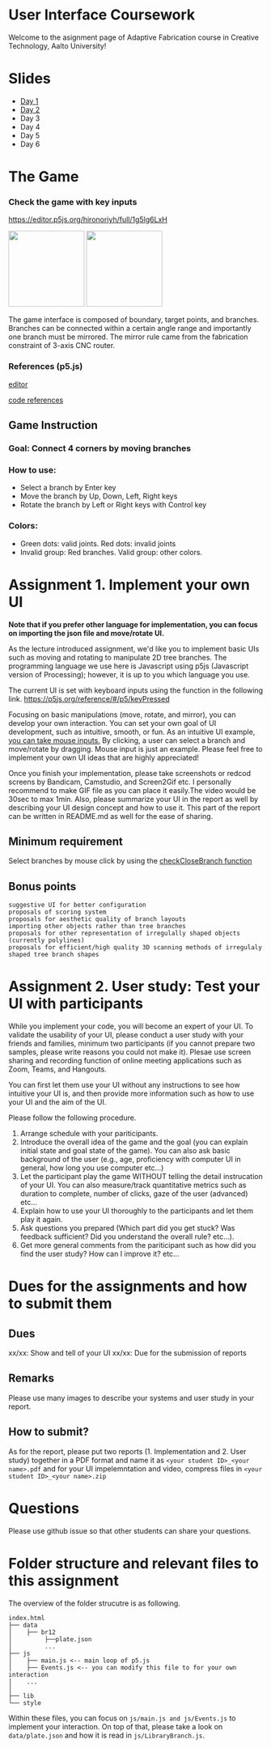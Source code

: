 User Interface Coursework
============================
Welcome to the asignment page of Adaptive Fabrication course in Creative Technology, Aalto University!

# Slides

- [Day 1](https://docs.google.com/presentation/d/19ns-2sw0jdZrEGr_eA_kb3jLQbgg-_aB77MyqtbldgY/edit#slide=id.p1)
- [Day 2](https://docs.google.com/presentation/d/1zr4PkWpdsLG9179MT4UPAmXZCBLImd4OEzR4bHTkVBU/edit#slide=id.p1)
- Day 3
- Day 4
- Day 5
- Day 6

# The Game
### Check the game with key inputs
<!-- https://hironoriyh.github.io/ -->
https://editor.p5js.org/hironoriyh/full/1g5lg6LxH


<p float="left">
  <img src="branchconnect_small.gif" height="150" />
  <img src="complete_and_invalids.png" height="150" />
</p>

<!-- ![](branchconnect_small.gif) ![](complete_and_invalids.png) -->

The game interface is composed of boundary, target points, and branches.
Branches can be connected within a certain angle range and importantly one branch must be mirrored. The mirror rule came from the fabrication constraint of 3-axis CNC router. 

### References (p5.js)
[editor](https://editor.p5js.org/)

[code references](https://p5js.org/reference/)

## Game Instruction
### Goal: Connect 4 corners by moving branches 
### How to use:  
- Select a branch by Enter key
- Move the branch by Up, Down, Left, Right keys 
- Rotate the branch by Left or Right keys with Control key 
### Colors: 
- Green dots: valid joints. Red dots: invalid joints
- Invalid group: Red branches. Valid group: other colors.

# Assignment 1. Implement your own UI
**Note that if you prefer other language for implementation, you can focus on importing the json file and move/rotate UI.**

As the lecture introduced assignment, we'd like you to implement basic UIs such as moving and rotating to manipulate 2D tree branches. The programming language we use here is  Javascript using p5js (Javascript version of Processing); however, it is up to you which language you use. 

The current UI is set with keyboard inputs using the function in the following link.
https://p5js.org/reference/#/p5/keyPressed 

Focusing on basic manipulations (move, rotate, and mirror), you can develop your own interaction. You can set your own goal of UI development, such as intuitive, smooth, or fun. As an intuitive UI example, [you can take mouse inputs.](https://github.com/hironoriyh/ui_lecture_assignment/blob/9f2d841e5770d647dd21f749755b51c29332cd30/js/Events.js#L38) By clicking, a user can select a branch and move/rotate by dragging. Mouse input is just an example. Please feel free to implement your own UI ideas that are highly appreciated!

Once you finish your implementation, please take screenshots or redcod screens by Bandicam, Camstudio, and Screen2Gif etc. I personally recommend to make GIF file as you can place it easily.The video would be 30sec to max 1min. Also, please summarize your UI in the report as well by describing your UI design concept and how to use it. This part of the report can be written in README.md as well for the ease of sharing.


## Minimum requirement
Select branches by mouse click by using the [checkCloseBranch function](https://github.com/hironoriyh/ui_lecture_assignment/blob/7632384aa50d987c4c7e8d198daf54ee4a6f4ce2/js/Events.js#L60)

## Bonus points
    suggestive UI for better configuration
    proposals of scoring system
    proposals for aesthetic quality of branch layouts
    importing other objects rather than tree branches
    proposals for other representation of irregulally shaped objects (currently polylines)
    proposals for efficient/high quality 3D scanning methods of irregulaly shaped tree branch shapes 


# Assignment 2. User study: Test your UI with participants
While you implement your code, you will become an expert of your UI. To validate the usability of your UI, please conduct a user study with your friends and families, minimum two participants (if you cannot prepare two samples, please write reasons you could not make it). Plesae use screen sharing and recording function of online meeting applications such as Zoom, Teams, and Hangouts.


You can first let them use your UI without any instructions to see how intuitive your UI is, and then provide more information such as how to use your UI and the aim of the UI. 

Please follow the following procedure.
1. Arrange schedule with your pariticipants.
2. Introduce the overall idea of the game and the goal (you can explain initial state and goal state of the game). You can also ask basic background of the user (e.g., age, proficiency with computer UI in general, how long you use computer etc...)
3. Let the participant play the game WITHOUT telling the detail instrucation of your UI. You can also measure/track quantitative metrics such as duration to complete, number of clicks, gaze of the user (advanced) etc...  
4. Explain how to use your UI thoroughly to the participants and let them play it again.
5. Ask questions you prepared (Which part did you get stuck? Was feedback sufficient? Did you understand the overall rule? etc...). 
6. Get more general comments from the pariticipant such as how did you find the user study? How can I improve it? etc...



<!-- Please measure the duration for completing the game to see how smooth your UI is. Please summarize findings during user study including interviews. The questions of the interview could be - how intuitive was it and where did you get stuck? - Any comment for improving the UI? -->


# Dues for the assignments and how to submit them
## Dues
  xx/xx: Show and tell of your UI
  xx/xx: Due for the submission of reports
  
## Remarks
Please use many images to describe your systems and user study in your report.

## How to submit?
As for the report, please put two reports (1. Implementation and 2. User study) together in a PDF format and name it as ```<your student ID>_<your name>.pdf```
and for your UI impelemntation and video, compress files in ```<your student ID>_<your name>.zip```


# Questions
Please use github issue so that other students can share your questions. 

# Folder structure and relevant files to this assignment
The overview of the folder strucutre is as following. 
```
index.html
├── data
│    ├── br12
│         ├──plate.json
│         ...
├── js
│    ├── main.js <-- main loop of p5.js
│    ├── Events.js <-- you can modify this file to for your own interaction
│    ...
│
├── lib   
└── style
```
Within these files, you can focus on ```js/main.js and js/Events.js``` to implement your interaction. On top of that, please take a look on ```data/plate.json``` and how it is read in ```js/LibraryBranch.js```. 

